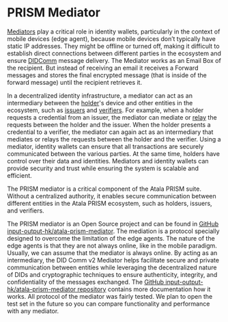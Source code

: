 # PRISM Mediator

[Mediators](/docs/concepts/glossary#mediator) play a critical role in identity wallets, particularly in the context of mobile devices (edge agent), because mobile devices don’t typically have static IP addresses. They might be offline or turned off, making it difficult to establish direct connections between different parties in the ecosystem and ensure [DIDComm](/docs/concepts/glossary#didcomm) message delivery.
The Mediator works as an Email Box of the recipient. But instead of receiving an email it receives a Forward messages and stores the final encrypted message (that is inside of the forward message) until the recipient retrieves it.

In a decentralized identity infrastructure, a mediator can act as an intermediary between the [holder](/docs/concepts/glossary#holder)'s device and other entities in the ecosystem, such as [issuers](/docs/concepts/glossary#issuer) and [verifiers](/docs/concepts/glossary#verifier).
For example, when a holder requests a credential from an issuer, the mediator can mediate or [relay](/docs/concepts/glossary#relay) the requests between the holder and the issuer.
When the holder presents a credential to a verifier, the mediator can again act as an intermediary that mediates or relays the requests between the holder and the verifier.
Using a mediator, identity wallets can ensure that all transactions are securely communicated between the various parties. At the same time, holders have control over their data and identities.
Mediators and identity wallets can provide security and trust while ensuring the system is scalable and efficient.

The PRISM mediator is a critical component of the Atala PRISM suite. Without a centralized authority, it enables secure communication between different entities in the Atala PRISM ecosystem, such as holders, issuers, and verifiers.

The PRISM mediator is an Open Source project and can be found in [GitHub input-output-hk/atala-prism-mediator](https://github.com/input-output-hk/atala-prism-mediator).
The mediation is a protocol specially designed to overcome the limitation of the edge agents.
The nature of the edge agents is that they are not always online, like in the mobile paradigm. Usually, we can assume that the mediator is always online.
By acting as an intermediary, the DID Comm v2 Mediator helps facilitate secure and private communication between entities while leveraging the decentralized nature of DIDs and cryptographic techniques to ensure authenticity, integrity, and confidentiality of the messages exchanged.
The [GitHub input-output-hk/atala-prism-mediator repository](https://github.com/input-output-hk/atala-prism-mediator) contains more documentation how it works.
All protocol of the mediator was fairly tested. We plan to open the test set in the future so you can compare functionality and performance with any mediator.
